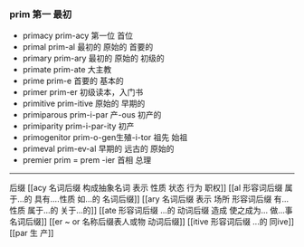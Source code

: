### prim 第一 最初

- primacy  prim-acy 第一位 首位
- primal prim-al 最初的 原始的 首要的
- primary prim-ary 最初的 原始的 初级的
- primate prim-ate 大主教
- prime prim-e 首要的 基本的
- primer prim-er 初级读本，入门书
- primitive prim-itive 原始的 早期的
- primiparous prim-i-par 产-ous  初产的
- primiparity prim-i-par-ity 初产
- primogenitor prim-o-gen生殖-i-tor 祖先 始祖
- primeval prim-ev-al 早期的 远古的 原始的
- premier  prim = prem -ier 首相 总理

---
后缀
[[acy 名词后缀 构成抽象名词 表示 性质 状态 行为 职权]]
[[al 形容词后缀   属于...的  具有....性质  如...的   名词后缀]]
[[ary 名词后缀 表示 场所  形容词后缀 有...性质 属于...的 关于...的]]
[[ate 形容词后缀  ...的 动词后缀 造成 使之成为... 做...事 名词后缀]]
[[er  ~ or 名称后缀表人或物 动词后缀]]
[[itive 形容词后缀  ...的 同ive]]
[[par  生 产]]

